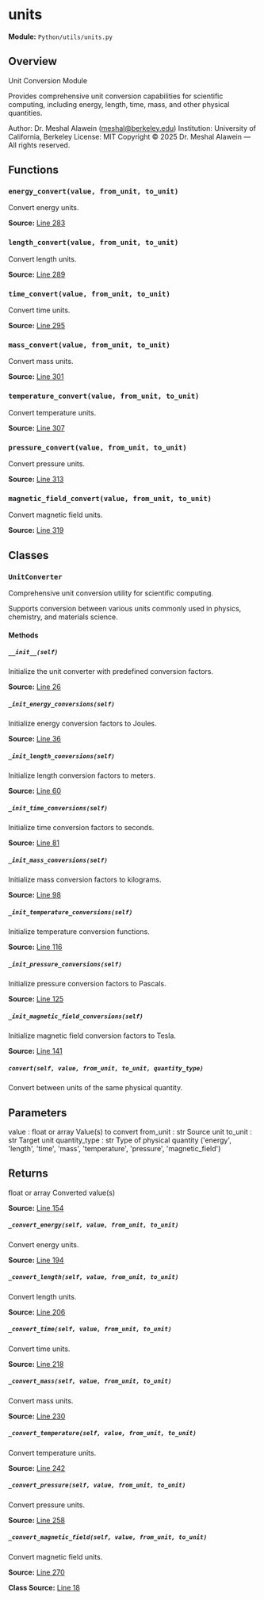 # units

**Module:** `Python/utils/units.py`

## Overview

Unit Conversion Module

Provides comprehensive unit conversion capabilities for scientific computing,
including energy, length, time, mass, and other physical quantities.

Author: Dr. Meshal Alawein (meshal@berkeley.edu)
Institution: University of California, Berkeley
License: MIT
Copyright © 2025 Dr. Meshal Alawein — All rights reserved.

## Functions

### `energy_convert(value, from_unit, to_unit)`

Convert energy units.

**Source:** [Line 283](Python/utils/units.py#L283)

### `length_convert(value, from_unit, to_unit)`

Convert length units.

**Source:** [Line 289](Python/utils/units.py#L289)

### `time_convert(value, from_unit, to_unit)`

Convert time units.

**Source:** [Line 295](Python/utils/units.py#L295)

### `mass_convert(value, from_unit, to_unit)`

Convert mass units.

**Source:** [Line 301](Python/utils/units.py#L301)

### `temperature_convert(value, from_unit, to_unit)`

Convert temperature units.

**Source:** [Line 307](Python/utils/units.py#L307)

### `pressure_convert(value, from_unit, to_unit)`

Convert pressure units.

**Source:** [Line 313](Python/utils/units.py#L313)

### `magnetic_field_convert(value, from_unit, to_unit)`

Convert magnetic field units.

**Source:** [Line 319](Python/utils/units.py#L319)

## Classes

### `UnitConverter`

Comprehensive unit conversion utility for scientific computing.

Supports conversion between various units commonly used in physics,
chemistry, and materials science.

#### Methods

##### `__init__(self)`

Initialize the unit converter with predefined conversion factors.

**Source:** [Line 26](Python/utils/units.py#L26)

##### `_init_energy_conversions(self)`

Initialize energy conversion factors to Joules.

**Source:** [Line 36](Python/utils/units.py#L36)

##### `_init_length_conversions(self)`

Initialize length conversion factors to meters.

**Source:** [Line 60](Python/utils/units.py#L60)

##### `_init_time_conversions(self)`

Initialize time conversion factors to seconds.

**Source:** [Line 81](Python/utils/units.py#L81)

##### `_init_mass_conversions(self)`

Initialize mass conversion factors to kilograms.

**Source:** [Line 98](Python/utils/units.py#L98)

##### `_init_temperature_conversions(self)`

Initialize temperature conversion functions.

**Source:** [Line 116](Python/utils/units.py#L116)

##### `_init_pressure_conversions(self)`

Initialize pressure conversion factors to Pascals.

**Source:** [Line 125](Python/utils/units.py#L125)

##### `_init_magnetic_field_conversions(self)`

Initialize magnetic field conversion factors to Tesla.

**Source:** [Line 141](Python/utils/units.py#L141)

##### `convert(self, value, from_unit, to_unit, quantity_type)`

Convert between units of the same physical quantity.

Parameters
----------
value : float or array
Value(s) to convert
from_unit : str
Source unit
to_unit : str
Target unit
quantity_type : str
Type of physical quantity ('energy', 'length', 'time', 'mass',
'temperature', 'pressure', 'magnetic_field')

Returns
-------
float or array
Converted value(s)

**Source:** [Line 154](Python/utils/units.py#L154)

##### `_convert_energy(self, value, from_unit, to_unit)`

Convert energy units.

**Source:** [Line 194](Python/utils/units.py#L194)

##### `_convert_length(self, value, from_unit, to_unit)`

Convert length units.

**Source:** [Line 206](Python/utils/units.py#L206)

##### `_convert_time(self, value, from_unit, to_unit)`

Convert time units.

**Source:** [Line 218](Python/utils/units.py#L218)

##### `_convert_mass(self, value, from_unit, to_unit)`

Convert mass units.

**Source:** [Line 230](Python/utils/units.py#L230)

##### `_convert_temperature(self, value, from_unit, to_unit)`

Convert temperature units.

**Source:** [Line 242](Python/utils/units.py#L242)

##### `_convert_pressure(self, value, from_unit, to_unit)`

Convert pressure units.

**Source:** [Line 258](Python/utils/units.py#L258)

##### `_convert_magnetic_field(self, value, from_unit, to_unit)`

Convert magnetic field units.

**Source:** [Line 270](Python/utils/units.py#L270)

**Class Source:** [Line 18](Python/utils/units.py#L18)
